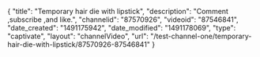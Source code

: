 {
    "title": "Temporary hair die with lipstick",
    "description": "Comment ,subscribe ,and like.",
    "channelid": "87570926",
    "videoid": "87546841",
    "date_created": "1491175942",
    "date_modified": "1491178069",
    "type": "captivate",
    "layout": "channelVideo",
    "url": "\/test-channel-one\/temporary-hair-die-with-lipstick\/87570926-87546841"
}